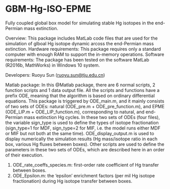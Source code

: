 # GBM-Hg-ISO-EPME
Fully coupled global box model for simulating stable Hg isotopes in the end-Permian mass extinction.

Overview: This package includes MatLab code files that are used for the simulation of glboal Hg isotope dynamic arcoss the end-Permian mass extinction.
Hardware requirements: This package requires only a standard computer with enough RAM to support the in-memory operations. Software requirements: The package has been tested on the software MatLab (R2016b, MathWorks) in Windows 10 system.

Developers: Ruoyu Sun (ruoyu.sun@tju.edu.cn) 

Matlab package: In this @Matlab package, there are 6 normal scripts, 2 function scripts and 1 data output file. All the scripts and functions have a prefix ODE, meaning that the algorithm is based on ordinary differential equations. This package is triggered by ODE_main.m, and it mainly consists of two sets of ODEs: natural (ODE_pre.m + ODE_pre_function.m), and EPME (ODE_LIP.m + ODE_LIP_function.m), corresponding to natural, and end-Permian mass extinction Hg cycles. In these two sets of ODEs (four files), the variable sign_type is used to define the types of isotope fractionation (sign_type=1 for MDF, sign_type=2 for MIF, i.e. the model runs either MDF or MIF but not both at the same time). ODE_display_output.m is used to display numerically the simulation results (Hg mass/isotope ratio in each box, various Hg fluxes between boxes). Other scripts are used to define the parameters in these two sets of ODEs, which are described here in an order of their execution.
1)	ODE_rate_coeffs_species.m: first-order rate coefficient of Hg transfer between boxes.
2)	ODE_Epsilon.m:  the ‘epsilon’ enrichment factors (per mil Hg isotope fractionation) during Hg isotope transfer between boxes. 
